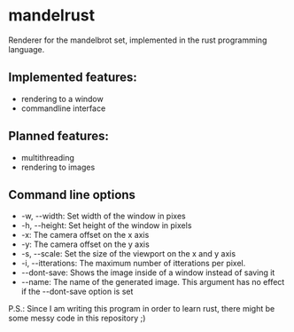 # mandelrust
Renderer for the mandelbrot set, implemented in the rust programming language.

## Implemented features:
- rendering to a window
- commandline interface

## Planned features:
- multithreading
- rendering to images

## Command line options
- -w, --width: Set width of the window in pixes
- -h, --height: Set height of the window in pixels
- -x: The camera offset on the x axis
- -y: The camera offset on the y axis
- -s, --scale: Set the size of the viewport on the x and y axis
- -i, --itterations: The maximum number of itterations per pixel.
- --dont-save: Shows the image inside of a window instead of saving it
- --name: The name of the generated image. This argument has no effect if the --dont-save option is set   

P.S.: Since I am writing this program in order to learn rust, there might be some messy code in this repository ;)

